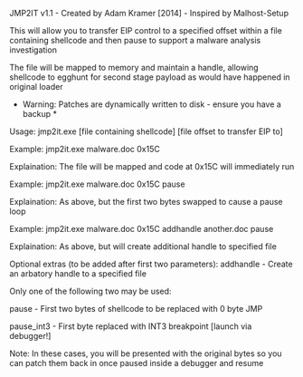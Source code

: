 JMP2IT v1.1 - Created by Adam Kramer [2014] - Inspired by Malhost-Setup

This will allow you to transfer EIP control to a specified offset within a file
containing shellcode and then pause to support a malware analysis investigation

The file will be mapped to memory and maintain a handle, allowing shellcode
to egghunt for second stage payload as would have happened in original loader

* Warning: Patches are dynamically written to disk - ensure you have a backup *

Usage: jmp2it.exe [file containing shellcode] [file offset to transfer EIP to]

Example: jmp2it.exe malware.doc 0x15C

  Explaination: The file will be mapped and code at 0x15C will immediately run
  
Example: jmp2it.exe malware.doc 0x15C pause

  Explaination: As above, but the first two bytes swapped to cause a pause loop
  
Example: jmp2it.exe malware.doc 0x15C addhandle another.doc pause

  Explaination: As above, but will create additional handle to specified file

Optional extras (to be added after first two parameters):
  addhandle <path to file> - Create an arbatory handle to a specified file
  
Only one of the following two may be used:

  pause - First two bytes of shellcode to be replaced with 0 byte JMP

  pause_int3 - First byte replaced with INT3 breakpoint [launch via debugger!]
  
Note: In these cases, you will be presented with the original bytes so
      you can patch them back in once paused inside a debugger and resume
